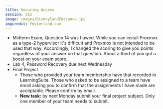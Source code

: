 ```yaml
---
title: Securing Access
session: S12
image: images/DisneylandEntrance.jpg
imgcredit: Yesterland.com
---
```


* Midterm Exam, Question 14 was flawed. While you can install Proxmox as a type-2 hypervisor it's difficult and Proxmox is not intended to be used that way. Accordingly, I changed the scoring to give you points regardless of your answer on that question. About a third of you got a boost on your exam score.
* Lab 4, Password Recovery due next Wednesday
* Final Project
    * Those who provided your team membership have that recorded in LearningSuite. Those who asked to be assigned to a team have email asking you to confirm that the assignments I have made are acceptable. Please confirm by email.
    * **New task:** by next Monday submit your final project subject. Only one member of your team needs to submit.
